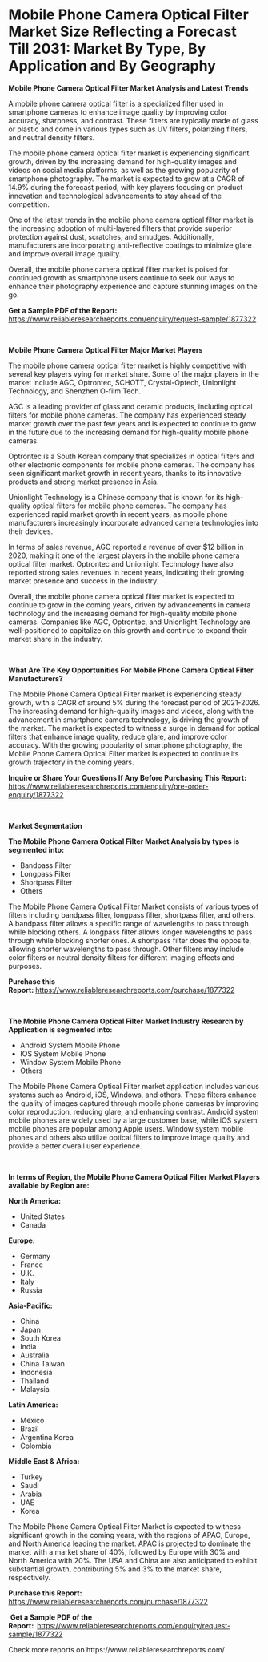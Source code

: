 <p><h1>Mobile Phone Camera Optical Filter Market Size Reflecting a Forecast Till 2031: Market By Type, By Application and By Geography</h1></p><p><strong>Mobile Phone Camera Optical Filter Market Analysis and Latest Trends</strong></p>
<p><p>A mobile phone camera optical filter is a specialized filter used in smartphone cameras to enhance image quality by improving color accuracy, sharpness, and contrast. These filters are typically made of glass or plastic and come in various types such as UV filters, polarizing filters, and neutral density filters.</p><p>The mobile phone camera optical filter market is experiencing significant growth, driven by the increasing demand for high-quality images and videos on social media platforms, as well as the growing popularity of smartphone photography. The market is expected to grow at a CAGR of 14.9% during the forecast period, with key players focusing on product innovation and technological advancements to stay ahead of the competition.</p><p>One of the latest trends in the mobile phone camera optical filter market is the increasing adoption of multi-layered filters that provide superior protection against dust, scratches, and smudges. Additionally, manufacturers are incorporating anti-reflective coatings to minimize glare and improve overall image quality.</p><p>Overall, the mobile phone camera optical filter market is poised for continued growth as smartphone users continue to seek out ways to enhance their photography experience and capture stunning images on the go.</p></p>
<p><strong>Get a Sample PDF of the Report:&nbsp;</strong> <a href="https://www.reliableresearchreports.com/enquiry/request-sample/1877322">https://www.reliableresearchreports.com/enquiry/request-sample/1877322</a></p>
<p>&nbsp;</p>
<p><strong>Mobile Phone Camera Optical Filter Major Market Players</strong></p>
<p><p>The mobile phone camera optical filter market is highly competitive with several key players vying for market share. Some of the major players in the market include AGC, Optrontec, SCHOTT, Crystal-Optech, Unionlight Technology, and Shenzhen O-film Tech.</p><p>AGC is a leading provider of glass and ceramic products, including optical filters for mobile phone cameras. The company has experienced steady market growth over the past few years and is expected to continue to grow in the future due to the increasing demand for high-quality mobile phone cameras.</p><p>Optrontec is a South Korean company that specializes in optical filters and other electronic components for mobile phone cameras. The company has seen significant market growth in recent years, thanks to its innovative products and strong market presence in Asia.</p><p>Unionlight Technology is a Chinese company that is known for its high-quality optical filters for mobile phone cameras. The company has experienced rapid market growth in recent years, as mobile phone manufacturers increasingly incorporate advanced camera technologies into their devices.</p><p>In terms of sales revenue, AGC reported a revenue of over $12 billion in 2020, making it one of the largest players in the mobile phone camera optical filter market. Optrontec and Unionlight Technology have also reported strong sales revenues in recent years, indicating their growing market presence and success in the industry.</p><p>Overall, the mobile phone camera optical filter market is expected to continue to grow in the coming years, driven by advancements in camera technology and the increasing demand for high-quality mobile phone cameras. Companies like AGC, Optrontec, and Unionlight Technology are well-positioned to capitalize on this growth and continue to expand their market share in the industry.</p></p>
<p>&nbsp;</p>
<p><strong>What Are The Key Opportunities For Mobile Phone Camera Optical Filter Manufacturers?</strong></p>
<p><p>The Mobile Phone Camera Optical Filter market is experiencing steady growth, with a CAGR of around 5% during the forecast period of 2021-2026. The increasing demand for high-quality images and videos, along with the advancement in smartphone camera technology, is driving the growth of the market. The market is expected to witness a surge in demand for optical filters that enhance image quality, reduce glare, and improve color accuracy. With the growing popularity of smartphone photography, the Mobile Phone Camera Optical Filter market is expected to continue its growth trajectory in the coming years.</p></p>
<p><strong>Inquire or Share Your Questions If Any Before Purchasing This Report:</strong> <a href="https://www.reliableresearchreports.com/enquiry/pre-order-enquiry/1877322">https://www.reliableresearchreports.com/enquiry/pre-order-enquiry/1877322</a></p>
<p>&nbsp;</p>
<p><strong>Market Segmentation</strong></p>
<p><strong>The Mobile Phone Camera Optical Filter Market Analysis by types is segmented into:</strong></p>
<p><ul><li>Bandpass Filter</li><li>Longpass Filter</li><li>Shortpass Filter</li><li>Others</li></ul></p>
<p><p>The Mobile Phone Camera Optical Filter Market consists of various types of filters including bandpass filter, longpass filter, shortpass filter, and others. A bandpass filter allows a specific range of wavelengths to pass through while blocking others. A longpass filter allows longer wavelengths to pass through while blocking shorter ones. A shortpass filter does the opposite, allowing shorter wavelengths to pass through. Other filters may include color filters or neutral density filters for different imaging effects and purposes.</p></p>
<p><strong>Purchase this Report:&nbsp;</strong><a href="https://www.reliableresearchreports.com/purchase/1877322">https://www.reliableresearchreports.com/purchase/1877322</a></p>
<p>&nbsp;</p>
<p><strong>The Mobile Phone Camera Optical Filter Market Industry Research by Application is segmented into:</strong></p>
<p><ul><li>Android System Mobile Phone</li><li>IOS System Mobile Phone</li><li>Window System Mobile Phone</li><li>Others</li></ul></p>
<p><p>The Mobile Phone Camera Optical Filter market application includes various systems such as Android, iOS, Windows, and others. These filters enhance the quality of images captured through mobile phone cameras by improving color reproduction, reducing glare, and enhancing contrast. Android system mobile phones are widely used by a large customer base, while iOS system mobile phones are popular among Apple users. Window system mobile phones and others also utilize optical filters to improve image quality and provide a better overall user experience.</p></p>
<p>&nbsp;</p>
<p><strong>In terms of Region, the Mobile Phone Camera Optical Filter Market Players available by Region are:</strong></p>
<p>
    <p> <strong> North America: </strong>
        <ul>
            <li>United States</li>
            <li>Canada</li>
        </ul>
        </p> 
    <p> <strong> Europe: </strong>
        <ul>
            <li>Germany</li>
            <li>France</li>
            <li>U.K.</li>
            <li>Italy</li>
            <li>Russia</li>
        </ul>
        </p> 
    <p> <strong> Asia-Pacific: </strong>
        <ul>
            <li>China</li>
            <li>Japan</li>
            <li>South Korea</li>
            <li>India</li>
            <li>Australia</li>
            <li>China Taiwan</li>
            <li>Indonesia</li>
            <li>Thailand</li>
            <li>Malaysia</li>
        </ul>
        </p> 
    <p> <strong> Latin America: </strong>
        <ul>
            <li>Mexico</li>
            <li>Brazil</li>
            <li>Argentina Korea</li>
            <li>Colombia</li>
        </ul>
        </p> 
    <p> <strong> Middle East & Africa: </strong>
        <ul>
            <li>Turkey</li>
            <li>Saudi</li>
            <li>Arabia</li>
            <li>UAE</li>
            <li>Korea</li>
        </ul>
    </p>
    </p>
<p><p>The Mobile Phone Camera Optical Filter Market is expected to witness significant growth in the coming years, with the regions of APAC, Europe, and North America leading the market. APAC is projected to dominate the market with a market share of 40%, followed by Europe with 30% and North America with 20%. The USA and China are also anticipated to exhibit substantial growth, contributing 5% and 3% to the market share, respectively.</p></p>
<p><strong>Purchase this Report: </strong><a href="https://www.reliableresearchreports.com/purchase/1877322">https://www.reliableresearchreports.com/purchase/1877322</a></p>
<p>&nbsp;<strong>Get a Sample PDF of the Report:&nbsp;&nbsp;</strong><a href="https://www.reliableresearchreports.com/enquiry/request-sample/1877322">https://www.reliableresearchreports.com/enquiry/request-sample/1877322</a></p>
<p><strong></strong></p>
<p>Check more reports on https://www.reliableresearchreports.com/</p>